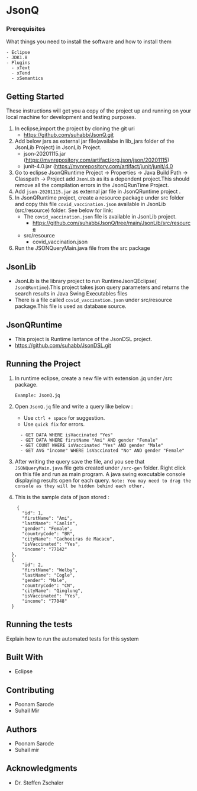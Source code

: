 # JsonQ

### Prerequisites

What things you need to install the software and how to install them

```
- Eclipse
- JDK1.8
- Plugins
  - xText
  - xTend
  - xSemantics    
```

## Getting Started

These instructions will get you a copy of the project up and running on your local machine for development and testing purposes. 

1. In eclipse,import the project by cloning the git uri
      - https://github.com/suhabb/JsonQ.git
2. Add below jars as external jar file(availabe in lib_jars folder of the JsonLib Project) in JsonLib Project.
    - json-20201115.jar (https://mvnrepository.com/artifact/org.json/json/20201115)
    - junit-4.0.jar (https://mvnrepository.com/artifact/junit/junit/4.0
3. Go to eclipse JsonQRuntime Project -> Properties -> Java Build Path -> Classpath -> Project add `JsonLib` as its a dependent project.This should remove all the compilation errors in the JsonQRunTime Project.
4. Add ``json-20201115.jar`` as external jar file in JsonQRuntime project .
5.  In JsonQRuntime project, create a resource package under src folder and copy this file ``covid_vaccination.json`` available in JsonLib (src/resource) folder. See below for link:
      - The ``covid_vaccination.json`` file is available in JsonLib project.
        - https://github.com/suhabb/JsonQ/tree/main/JsonLib/src/resource
      - src/resource
        - covid_vaccination.json
  6. Run the JSONQueryMain.java file from the src package
  
## JsonLib
  - JsonLib is the library project to run RuntimeJsonQEclipse( ``JsonQRuntime``).This project takes json query parameters and returns the search results in Java Swing Executables files
  - There is a file called ``covid_vaccination.json`` under src/resource package.This file is used as database source.
 
## JsonQRuntime
  - This project is Runtime Isntance of the JsonDSL project.
  - https://github.com/suhabb/JsonDSL.git
     
## Running the Project

1. In runtime eclipse, create a  new file with extension .jq under /src package.
    ```
    Example: JsonQ.jq
    ```
3. Open ```JsonQ.jq``` file and write a query like below :
    - Use ``ctrl + space`` for suggestion.
    - Use `quick fix` for errors.
    ```
      - GET DATA WHERE isVaccinated "Yes"
      - GET DATA WHERE firstName "Ami" AND gender "Female"
      - GET COUNT WHERE isVaccinated "Yes" AND gender "Male"
      - GET AVG "income" WHERE isVaccinated "No" AND gender "Female"
    ```
    
  4.  After writing the query save the file, and you see that ```JSONQueryMain.java``` file gets created under ``/src-gen`` folder. Right click on this file and       run as main program. A java swing executable console displaying results open for each query.
      ``Note: You may need to drag the console as they will be hidden behind each other.``
  5. This is the sample data of json stored : 
  ```
      {
        "id": 1,
        "firstName": "Ami",
        "lastName": "Canlin",
        "gender": "Female",
        "countryCode": "BR",
        "cityName": "Cachoeiras de Macacu",
        "isVaccinated": "Yes",
        "income": "77142"
    },
    {
        "id": 2,
        "firstName": "Welby",
        "lastName": "Cogle",
        "gender": "Male",
        "countryCode": "CN",
        "cityName": "Qinglung",
        "isVaccinated": "Yes",
        "income": "77048"
    }
  ```
    

## Running the tests

Explain how to run the automated tests for this system


## Built With

* Eclipse 

## Contributing

 - Poonam Sarode
 - Suhail Mir


## Authors

* Poonam Sarode
* Suhail mir

## Acknowledgments

* Dr. Steffen Zschaler

